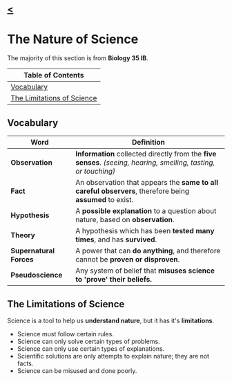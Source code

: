 ## [<](../)

# The Nature of Science  
The majority of this section is from **Biology 35 IB**.  

| Table of Contents |
| --- |
| [Vocabulary](#vocabulary) |
| [The Limitations of Science](#the-limitations-of-science) |

## Vocabulary  

| Word | Definition |
| ---- | ---------- |
| **Observation** | **Information** collected directly from the **five senses**. *(seeing, hearing, smelling, tasting, or touching)* |
| **Fact** | An observation that appears the **same to all careful observers**, therefore being **assumed** to exist. |
| **Hypothesis** | A **possible explanation** to a question about nature, based on **observation**. |
| **Theory** | A hypothesis which has been **tested many times**, and has **survived**. |
| **Supernatural Forces** | A power that can **do anything**, and therefore cannot be **proven or disproven**. |
| **Pseudoscience** | Any system of belief that **misuses science to 'prove' their beliefs.** |

## The Limitations of Science
Science is a tool to help us **understand nature**, but it has it's **limitations**.  
* Science must follow certain rules.
* Science can only solve certain types of problems.
* Science can only use certain types of explanations.
* Scientific solutions are only attempts to explain nature; they are not facts.
* Science can be misused and done poorly.
